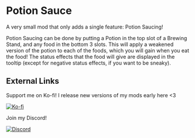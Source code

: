 # Potion Sauce
A very small mod that only adds a single feature: Potion Saucing!

Potion Saucing can be done by putting a Potion in the top slot of a Brewing Stand, and any food in the bottom 3 slots. This will apply a weakened version of the potion to each of the foods, which you will gain when you eat the food! The status effects that the food will give are displayed in the tooltip (except for negative status effects, if you want to be sneaky).

## External Links
Support me on Ko-fi! I release new versions of my mods early here <3

[![Ko-fi](https://i.imgur.com/6pkJV6h.png)](https://ko-fi.com/moriyashiine)

Join my Discord!

[![Discord](https://i.imgur.com/72QzxP1.png)](https://discord.gg/Am6M8VQ)